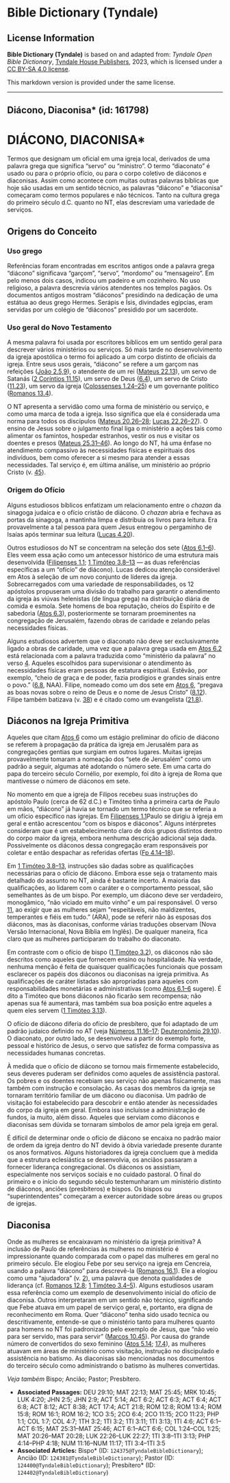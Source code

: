 # Bible Dictionary (Tyndale)

## License Information

**Bible Dictionary (Tyndale)** is based on and adapted from: _Tyndale Open Bible Dictionary_, [Tyndale House Publishers](https://tyndaleopenresources.com/), 2023, which is licensed under a [CC BY-SA 4.0 license](https://creativecommons.org/licenses/by-sa/4.0/legalcode.en).

This markdown version is provided under the same license.



--------------------------------

## Diácono, Diaconisa* (id: 161798)

DIÁCONO, DIACONISA\*
====================

Termos que designam um oficial em uma igreja local, derivados de uma palavra grega que significa “servo” ou “ministro”. O termo “diaconato” é usado ou para o próprio ofício, ou para o corpo coletivo de diáconos e diaconisas. Assim como acontece com muitas outras palavras bíblicas que hoje são usadas em um sentido técnico, as palavras “diácono” e “diaconisa” começaram como termos populares e não técnicos. Tanto na cultura grega do primeiro século d.C. quanto no NT, elas descreviam uma variedade de serviços.

Origens do Conceito
-------------------

### Uso grego

Referências foram encontradas em escritos antigos onde a palavra grega “diácono” significava “garçom”, “servo”, “mordomo” ou “mensageiro”. Em pelo menos dois casos, indicou um padeiro e um cozinheiro. No uso religioso, a palavra descrevia vários atendentes nos templos pagãos. Os documentos antigos mostram “diáconos” presidindo na dedicação de uma estátua ao deus grego Hermes. Serápis e Ísis, divindades egípcias, eram servidas por um colégio de “diáconos” presidido por um sacerdote.

### Uso geral do Novo Testamento

A mesma palavra foi usada por escritores bíblicos em um sentido geral para descrever vários ministérios ou serviços. Só mais tarde no desenvolvimento da igreja apostólica o termo foi aplicado a um corpo distinto de oficiais da igreja. Entre seus usos gerais, “diácono” se refere a um garçom nas refeições ([João 2\.5,9](https://ref.ly/John2:5)), o atendente de um rei ([Mateus 22\.13](https://ref.ly/Matt22:13)), um servo de Satanás ([2 Coríntios 11\.15](https://ref.ly/2Cor11:15)), um servo de Deus ([6\.4](https://ref.ly/2Cor6:4)), um servo de Cristo ([11\.23](https://ref.ly/2Cor11:23)), um servo da igreja ([Colossenses 1\.24–25](https://ref.ly/Col1:24-Col1:25)) e um governante político ([Romanos 13\.4](https://ref.ly/Rom13:4)).

O NT apresenta a servidão como uma forma de ministério ou serviço, e como uma marca de toda a igreja. Isso significa que ela é considerada uma norma para todos os discípulos ([Mateus 20\.26–28](https://ref.ly/Matt20:26-Matt20:28); [Lucas 22\.26–27](https://ref.ly/Luke22:26-Luke22:27)). O ensino de Jesus sobre o julgamento final liga o ministério a ações tais como alimentar os famintos, hospedar estranhos, vestir os nus e visitar os doentes e presos ([Mateus 25\.31–46](https://ref.ly/Matt25:31-Matt25:46)). Ao longo do NT, há uma ênfase no atendimento compassivo às necessidades físicas e espirituais dos indivíduos, bem como oferecer a si mesmo para atender a essas necessidades. Tal serviço é, em última análise, um ministério ao próprio Cristo (v. [45](https://ref.ly/Matt25:45)).

### Origem do Ofício

Alguns estudiosos bíblicos enfatizam um relacionamento entre o *chazan* da sinagoga judaica e o ofício cristão de diácono. O *chazan* abria e fechava as portas da sinagoga, a mantinha limpa e distribuia os livros para leitura. Era provavelmente a tal pessoa para quem Jesus entregou o pergaminho de Isaías após terminar sua leitura ([Lucas 4\.20](https://ref.ly/Luke4:20)).

Outros estudiosos do NT se concentram na seleção dos sete ([Atos 6\.1–6](https://ref.ly/Acts6:1-Acts6:6)). Eles veem essa ação como um antecessor histórico de uma estrutura mais desenvolvida ([Filipenses 1\.1](https://ref.ly/Phil1:1); [1 Timóteo 3\.8–13](https://ref.ly/1Tim3:8-1Tim3:13) — as duas referências específicas a um “ofício” de diácono). Lucas dedicou atenção considerável em Atos à seleção de um novo conjunto de líderes da igreja. Sobrecarregados com uma variedade de responsabilidades, os 12 apóstolos propuseram uma divisão do trabalho para garantir o atendimento da igreja às viúvas helenistas (de língua grega) na distribuição diária de comida e esmola. Sete homens de boa reputação, cheios do Espírito e de sabedoria ([Atos 6\.3](https://ref.ly/Acts6:3)), posteriormente se tornaram proeminentes na congregação de Jerusalém, fazendo obras de caridade e zelando pelas necessidades físicas.

Alguns estudiosos advertem que o diaconato não deve ser exclusivamente ligado a obras de caridade, uma vez que a palavra grega usada em [Atos 6\.2](https://ref.ly/Acts6:2) está relacionada com a palavra traduzida como “ministério da palavra” no verso [4](https://ref.ly/Acts6:4). Aqueles escolhidos para supervisionar o atendimento às necessidades físicas eram pessoas de estatura espiritual. Estêvão, por exemplo, “cheio de graça e de poder, fazia prodígios e grandes sinais entre o povo.” ([6\.8](https://ref.ly/Acts6:8), NAA). Filipe, nomeado como um dos sete em [Atos 6](https://ref.ly/Acts6:1-Acts6:15), “pregava as boas novas sobre o reino de Deus e o nome de Jesus Cristo” ([8\.12](https://ref.ly/Acts8:12)). Filipe também batizava (v. [38](https://ref.ly/Acts8:38)) e é citado como um evangelista ([21\.8](https://ref.ly/Acts21:8)).

Diáconos na Igreja Primitiva
----------------------------

Aqueles que citam [Atos 6](https://ref.ly/Acts6:1-Acts6:15) como um estágio preliminar do ofício de diácono se referem à propagação da prática da igreja em Jerusalém para as congregações gentias que surgiam em outros lugares. Muitas igrejas provavelmente tomaram a nomeação dos “sete de Jerusalém” como um padrão a seguir, algumas até adotando o número sete. Em uma carta do papa do terceiro século Cornélio, por exemplo, foi dito à igreja de Roma que mantivesse o número de diáconos em sete.

No momento em que a igreja de Filipos recebeu suas instruções do apóstolo Paulo (cerca de 62 d.C.) e Timóteo tinha a primeira carta de Paulo em mãos, “diácono” já havia se tornado um termo técnico que se referia a um ofício específico nas igrejas. Em [Filipenses 1\.1](https://ref.ly/Phil1:1)Paulo se dirigiu à igreja em geral e então acrescentou “com os bispos e diáconos”. Alguns intérpretes consideram que é um estabelecimento claro de dois grupos distintos dentro do corpo maior da igreja, embora nenhuma descrição adicional seja dada. Possivelmente os diáconos dessa congregação eram responsáveis por coletar e então despachar as referidas ofertas ([Fp 4\.14–18](https://ref.ly/Phil4:14-Phil4:18)).

Em [1 Timóteo 3\.8–13](https://ref.ly/1Tim3:8-1Tim3:13), instruções são dadas sobre as qualificações necessárias para o ofício de diácono. Embora esse seja o tratamento mais detalhado do assunto no NT, ainda é bastante incerto. A maioria das qualificações, ao lidarem com o caráter e o comportamento pessoal, são semelhantes às de um bispo. Por exemplo, um diácono deve ser verdadeiro, monogâmico, “não viciado em muito vinho” e um pai responsável. O verso [11](https://ref.ly/1Tim3:11), ao exigir que as mulheres sejam "respeitáveis, não maldizentes, temperantes e fiéis em tudo.” (ARA), pode se referir não às esposas dos diáconos, mas às diaconisas, conforme várias traduções observam (Nova Versão Internacional, Nova Bíblia em Inglês). De qualquer maneira, fica claro que as mulheres participaram do trabalho do diaconato.

Em contraste com o ofício de bispo ([1 Timóteo 3\.2](https://ref.ly/1Tim3:2)), os diáconos não são descritos como aqueles que fornecem ensino ou hospitalidade. Na verdade, nenhuma menção é feita de quaisquer qualificações funcionais que possam esclarecer os papéis dos diáconos ou diaconisas na igreja primitiva. As qualificações de caráter listadas são apropriadas para aqueles com responsabilidades monetárias e administrativas (como [Atos 6\.1–6](https://ref.ly/Acts6:1-Acts6:6) sugere). É dito a Timóteo que bons diáconos não ficarão sem recompensa; não apenas sua fé aumentará, mas também sua boa posição entre aqueles a quem eles servem ([1 Timóteo 3\.13](https://ref.ly/1Tim3:13)).

O ofício de diácono diferia do ofício de presbítero, que foi adaptado de um padrão judaico definido no AT (veja [Números 11\.16–17](https://ref.ly/Num11:16-Num11:17); [Deuteronômio 29\.10](https://ref.ly/Deut29:10)). O diaconato, por outro lado, se desenvolveu a partir do exemplo forte, pessoal e histórico de Jesus, o servo que satisfez de forma compassiva as necessidades humanas concretas.

À medida que o ofício de diácono se tornou mais firmemente estabelecido, seus deveres puderam ser definidos como aqueles de assistência pastoral. Os pobres e os doentes recebiam seu serviço não apenas fisicamente, mas também com instrução e consolação. As casas dos membros da igreja se tornaram território familiar de um diácono ou diaconisa. Um padrão de visitação foi estabelecido para descobrir e então atender às necessidades do corpo da igreja em geral. Embora isso incluísse a administração de fundos, ia muito, além disso. Aqueles que serviam como diáconos e diaconisas sem dúvida se tornaram símbolos de amor pela igreja em geral.

É difícil de determinar onde o ofício de diácono se encaixa no padrão maior de ordem da igreja dentro do NT devido à óbvia variedade presente durante os anos formativos. Alguns historiadores da igreja concluem que à medida que a estrutura eclesiástica se desenvolvia, os anciãos passaram a fornecer liderança congregacional. Os diáconos os assistiam, especialmente nos serviços sociais e no cuidado pastoral. O final do primeiro e o início do segundo século testemunharam um ministério distinto de diáconos, anciões (presbíteros) e bispos. Os bispos ou “superintendentes” começaram a exercer autoridade sobre áreas ou grupos de igrejas.

Diaconisa
---------

Onde as mulheres se encaixavam no ministério da igreja primitiva? A inclusão de Paulo de referências às mulheres no ministério é impressionante quando comparada com o papel das mulheres em geral no primeiro século. Ele elogiou Febe por seu serviço na igreja em Cencreia, usando a palavra “diácono” para descrevê\-la ([Romanos 16\.1](https://ref.ly/Rom16:1)). Ele a elogiou como uma “ajudadora” (v. [2](https://ref.ly/Rom16:2)), uma palavra que denota qualidades de liderança (cf. [Romanos 12\.8](https://ref.ly/Rom12:8); [1 Timóteo 3\.4–5](https://ref.ly/1Tim3:4-1Tim3:5)). Alguns estudiosos usaram essa referência como um exemplo de desenvolvimento inicial do ofício de diaconisa. Outros interpretaram em um sentido não técnico, significando que Febe atuava em um papel de serviço geral, e, portanto, era digna de reconhecimento em Roma. Quer “diácono” tenha sido usado tecnica ou descritivamente, entende\-se que o ministério tanto para mulheres quanto para homens no NT foi padronizado pelo exemplo de Jesus, que “não veio para ser servido, mas para servir” ([Marcos 10\.45](https://ref.ly/Mark10:45)). Por causa do grande número de convertidos do sexo feminino ([Atos 5\.14](https://ref.ly/Acts5:14); [17\.4](https://ref.ly/Acts17:4)), as mulheres atuavam em áreas de ministério como visitação, instrução no discipulado e assistência no batismo. As diaconisas são mencionadas nos documentos do terceiro século como administrando o batismo às mulheres convertidas.

*Veja também* Bispo; Ancião; Pastor; Presbítero.

* **Associated Passages:** DEU 29:10; MAT 22:13; MAT 25:45; MRK 10:45; LUK 4:20; JHN 2:5; JHN 2:9; ACT 5:14; ACT 6:2; ACT 6:3; ACT 6:4; ACT 6:8; ACT 8:12; ACT 8:38; ACT 17:4; ACT 21:8; ROM 12:8; ROM 13:4; ROM 15:8; ROM 16:1; ROM 16:2; 1CO 3:5; 2CO 6:4; 2CO 11:15; 2CO 11:23; PHP 1:1; COL 1:7; COL 4:7; 1TH 3:2; 1TI 3:2; 1TI 3:11; 1TI 3:13; 1TI 4:6; ACT 6:1–ACT 6:15; MAT 25:31–MAT 25:46; ACT 6:1–ACT 6:6; COL 1:24–COL 1:25; MAT 20:26–MAT 20:28; LUK 22:26–LUK 22:27; 1TI 3:8–1TI 3:13; PHP 4:14–PHP 4:18; NUM 11:16–NUM 11:17; 1TI 3:4–1TI 3:5
* **Associated Articles:** Bispo* (ID: `124375@TyndaleBibleDictionary`); Ancião (ID: `124381@TyndaleBibleDictionary`); Pastor (ID: `124400@TyndaleBibleDictionary`); Presbítero* (ID: `124402@TyndaleBibleDictionary`)

